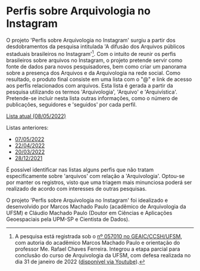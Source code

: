 # Perfis sobre Arquivologia no Instagram
O projeto 'Perfis sobre Arquivologia no Instagram' surgiu a partir dos desdobramentos da pesquisa intitulada 'A difusão dos Arquivos públicos estaduais brasileiros no Instagram'[^1]. Com o intuito de reunir os perfis brasileiros sobre arquivos no Instagram, o projeto pretende servir como fonte de dados para novos pesquisadores, bem como criar um panorama sobre a presença dos Arquivos e da Arquivologia na rede social. Como resultado, o produto final consiste em uma lista com o "@" e link de acesso aos perfis relacionados com arquivos. Esta lista é gerada a partir da pesquisa utilizando os termos 'Arquivologia', 'Arquivo' e 'Arquivística'. Pretende-se incluir nesta lista outras informações, como o número de publicações, seguidores e 'seguidos' por cada perfil.

[Lista atual (08/05/2022)](/lista_atual.md)

Listas anteriores:

- [07/05/2022](/lista_07052022.md)
- [22/04/2022](/lista_22042022.md)
- [20/03/2022](/lista_20032022.md)
- [28/12/2021](/lista_28122022.md)

É possível identificar nas listas alguns perfis que não tratam especificamente sobre 'arquivos' com relação a 'Arquivologia'. Optou-se por manter os registros, visto que uma triagem mais minunciosa poderá ser realizado de acordo com interesses de outras pesquisas.

O projeto 'Perfis sobre Arquivologia no Instagram' foi idealizado e desenvolvido por Marcos Machado Paulo (acadêmico de Arquivologia da UFSM) e Cláudio Machado Paulo (Doutor em Ciências e Aplicações Geoespaciais pela UPM-SP e Cientista de Dados).


[^1]: A pesquisa está registrada sob o [nº 057010 no GEAIC/CCSH/UFSM](https://portal.ufsm.br/projetos/publico/projetos/view.html?idProjeto=69532), com autoria do acadêmico Marcos Machado Paulo e orientação do professor Me. Rafael Chaves Ferreira. Integrou a etapa parcial para conclusão do curso de Arquivologia da UFSM, com defesa realizada no dia 31 de janeiro de 2022 ([disponível via Youtube](https://www.youtube.com/watch?v=91Chb0Kebz8)).
